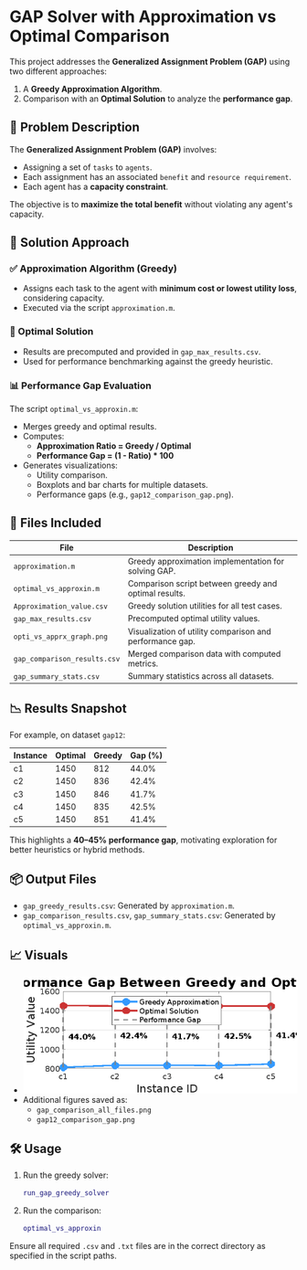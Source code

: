# GAP Solver with Approximation vs Optimal Comparison

This project addresses the **Generalized Assignment Problem (GAP)** using two different approaches:
1. A **Greedy Approximation Algorithm**.
2. Comparison with an **Optimal Solution** to analyze the **performance gap**.

## 🧩 Problem Description

The **Generalized Assignment Problem (GAP)** involves:
- Assigning a set of `tasks` to `agents`.
- Each assignment has an associated `benefit` and `resource requirement`.
- Each agent has a **capacity constraint**.

The objective is to **maximize the total benefit** without violating any agent's capacity.

## 🚀 Solution Approach

### ✅ Approximation Algorithm (Greedy)
- Assigns each task to the agent with **minimum cost or lowest utility loss**, considering capacity.
- Executed via the script `approximation.m`.

### 💯 Optimal Solution
- Results are precomputed and provided in `gap_max_results.csv`.
- Used for performance benchmarking against the greedy heuristic.

### 📊 Performance Gap Evaluation
The script `optimal_vs_approxin.m`:
- Merges greedy and optimal results.
- Computes:
  - **Approximation Ratio = Greedy / Optimal**
  - **Performance Gap = (1 - Ratio) * 100**
- Generates visualizations:
  - Utility comparison.
  - Boxplots and bar charts for multiple datasets.
  - Performance gaps (e.g., `gap12_comparison_gap.png`).

## 📁 Files Included

| File | Description |
|------|-------------|
| `approximation.m` | Greedy approximation implementation for solving GAP. |
| `optimal_vs_approxin.m` | Comparison script between greedy and optimal results. |
| `Approximation_value.csv` | Greedy solution utilities for all test cases. |
| `gap_max_results.csv` | Precomputed optimal utility values. |
| `opti_vs_apprx_graph.png` | Visualization of utility comparison and performance gap. |
| `gap_comparison_results.csv` | Merged comparison data with computed metrics. |
| `gap_summary_stats.csv` | Summary statistics across all datasets. |

## 📉 Results Snapshot

For example, on dataset `gap12`:

| Instance | Optimal | Greedy | Gap (%) |
|----------|---------|--------|---------|
| c1       | 1450    | 812    | 44.0%   |
| c2       | 1450    | 836    | 42.4%   |
| c3       | 1450    | 846    | 41.7%   |
| c4       | 1450    | 835    | 42.5%   |
| c5       | 1450    | 851    | 41.4%   |

This highlights a **40–45% performance gap**, motivating exploration for better heuristics or hybrid methods.

## 📦 Output Files

- `gap_greedy_results.csv`: Generated by `approximation.m`.
- `gap_comparison_results.csv`, `gap_summary_stats.csv`: Generated by `optimal_vs_approxin.m`.

## 📈 Visuals

- ![Comparison Graph](opti_vs_apprx_graph.png)
- Additional figures saved as:
  - `gap_comparison_all_files.png`
  - `gap12_comparison_gap.png`

## 🛠️ Usage

1. Run the greedy solver:
   ```matlab
   run_gap_greedy_solver
   ```
2. Run the comparison:
   ```matlab
   optimal_vs_approxin
   ```

Ensure all required `.csv` and `.txt` files are in the correct directory as specified in the script paths.


